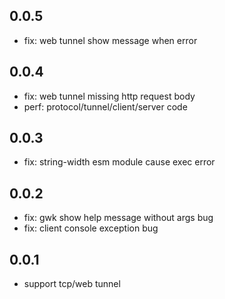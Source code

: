 ## 0.0.5

- fix: web tunnel show message when error

## 0.0.4

- fix: web tunnel  missing http request body
- perf: protocol/tunnel/client/server code

## 0.0.3

- fix: string-width esm module cause exec error

## 0.0.2

- fix: gwk show help message without args bug
- fix: client console exception bug

## 0.0.1

- support tcp/web tunnel